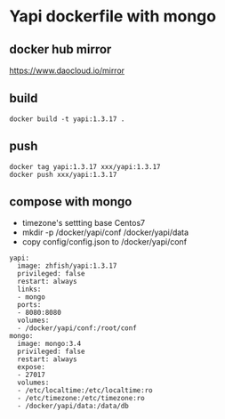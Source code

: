 # Yapi dockerfile with mongo

## docker hub mirror
https://www.daocloud.io/mirror

## build
```
docker build -t yapi:1.3.17 .
```
## push
```
docker tag yapi:1.3.17 xxx/yapi:1.3.17
docker push xxx/yapi:1.3.17
```

## compose with mongo
- timezone's settting base Centos7  
- mkdir -p /docker/yapi/conf /docker/yapi/data
- copy config/config.json to /docker/yapi/conf
```
yapi:
  image: zhfish/yapi:1.3.17
  privileged: false
  restart: always
  links:
  - mongo
  ports:
  - 8080:8080
  volumes:
  - /docker/yapi/conf:/root/conf
mongo:
  image: mongo:3.4
  privileged: false
  restart: always
  expose:
  - 27017
  volumes:
  - /etc/localtime:/etc/localtime:ro
  - /etc/timezone:/etc/timezone:ro
  - /docker/yapi/data:/data/db
```
